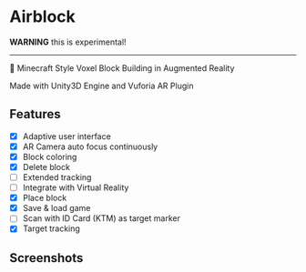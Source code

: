 # Airblock

**WARNING** this is experimental!

---

🎲 Minecraft Style Voxel Block Building in Augmented Reality

Made with Unity3D Engine and Vuforia AR Plugin

## Features
- [x] Adaptive user interface
- [x] AR Camera auto focus continuously
- [x] Block coloring
- [x] Delete block
- [ ] Extended tracking
- [ ] Integrate with Virtual Reality
- [x] Place block
- [x] Save & load game
- [ ] Scan with ID Card (KTM) as target marker
- [x] Target tracking

## Screenshots
<!-- ![Gameplay](https://github.com/fardhanardhi/polinemaps/blob/master/images/ss.png?raw=true "Polinemaps Gameplay") -->

